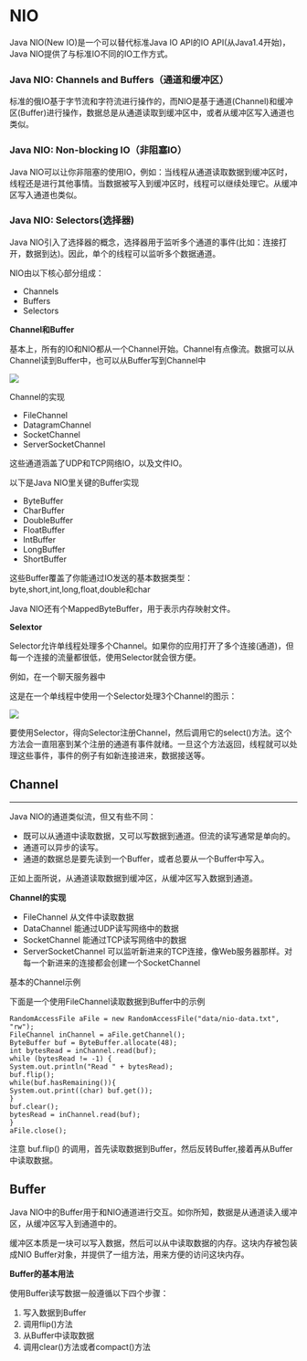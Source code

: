 # NIO


Java NIO(New IO)是一个可以替代标准Java IO API的IO API(从Java1.4开始)，Java NIO提供了与标准IO不同的IO工作方式。

### Java NIO: Channels and Buffers（通道和缓冲区）

标准的俄IO基于字节流和字符流进行操作的，而NIO是基于通道(Channel)和缓冲区(Buffer)进行操作，数据总是从通道读取到缓冲区中，或者从缓冲区写入通道也类似。

### Java NIO: Non-blocking IO（非阻塞IO）

Java NIO可以让你非阻塞的使用IO，例如：当线程从通道读取数据到缓冲区时，线程还是进行其他事情。当数据被写入到缓冲区时，线程可以继续处理它。从缓冲区写入通道也类似。

### Java NIO: Selectors(选择器)

Java NIO引入了选择器的概念，选择器用于监听多个通道的事件(比如：连接打开，数据到达)。因此，单个的线程可以监听多个数据通道。

NIO由以下核心部分组成：

* Channels
* Buffers
* Selectors

**Channel和Buffer**

基本上，所有的IO和NIO都从一个Channel开始。Channel有点像流。数据可以从Channel读到Buffer中，也可以从Buffer写到Channel中

![](http://ifeve.com/wp-content/uploads/2013/06/overview-channels-buffers1.png)

Channel的实现

* FileChannel
* DatagramChannel
* SocketChannel
* ServerSocketChannel

这些通道涵盖了UDP和TCP网络IO，以及文件IO。

以下是Java NIO里关键的Buffer实现

* ByteBuffer
* CharBuffer
* DoubleBuffer
* FloatBuffer
* IntBuffer
* LongBuffer
* ShortBuffer

这些Buffer覆盖了你能通过IO发送的基本数据类型：byte,short,int,long,float,double和char

Java NIO还有个MappedByteBuffer，用于表示内存映射文件。

**Selextor**

Selector允许单线程处理多个Channel。如果你的应用打开了多个连接(通道)，但每一个连接的流量都很低，使用Selector就会很方便。

例如，在一个聊天服务器中

这是在一个单线程中使用一个Selector处理3个Channel的图示：

![](http://ifeve.com/wp-content/uploads/2013/06/overview-selectors.png)

要使用Selector，得向Selector注册Channel，然后调用它的select()方法。这个方法会一直阻塞到某个注册的通道有事件就绪。一旦这个方法返回，线程就可以处理这些事件，事件的例子有如新连接进来，数据接送等。


## Channel
---

Java NIO的通道类似流，但又有些不同：

* 既可以从通道中读取数据，又可以写数据到通道。但流的读写通常是单向的。
* 通道可以异步的读写。
* 通道的数据总是要先读到一个Buffer，或者总要从一个Buffer中写入。

正如上面所说，从通道读取数据到缓冲区，从缓冲区写入数据到通道。

**Channel的实现**

* FileChannel  从文件中读取数据
* DataChannel  能通过UDP读写网络中的数据
* SocketChannel   能通过TCP读写网络中的数据
* ServerSocketChannel   可以监听新进来的TCP连接，像Web服务器那样。对每一个新进来的连接都会创建一个SocketChannel


基本的Channel示例

下面是一个使用FileChannel读取数据到Buffer中的示例

```
RandomAccessFile aFile = new RandomAccessFile("data/nio-data.txt", "rw");
FileChannel inChannel = aFile.getChannel();
ByteBuffer buf = ByteBuffer.allocate(48);
int bytesRead = inChannel.read(buf);
while (bytesRead != -1) {
System.out.println("Read " + bytesRead);
buf.flip();
while(buf.hasRemaining()){
System.out.print((char) buf.get());
}
buf.clear();
bytesRead = inChannel.read(buf);
}
aFile.close();

```
注意 buf.flip() 的调用，首先读取数据到Buffer，然后反转Buffer,接着再从Buffer中读取数据。


## Buffer

Java NIO中的Buffer用于和NIO通道进行交互。如你所知，数据是从通道读入缓冲区，从缓冲区写入到通道中的。

缓冲区本质是一块可以写入数据，然后可以从中读取数据的内存。这块内存被包装成NIO Buffer对象，并提供了一组方法，用来方便的访问这块内存。

**Buffer的基本用法**

使用Buffer读写数据一般遵循以下四个步骤：

1. 写入数据到Buffer
2. 调用flip()方法
3. 从Buffer中读取数据
4. 调用clear()方法或者compact()方法





